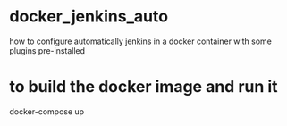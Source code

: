 # docker_jenkins_auto
how to configure automatically jenkins in a docker container with some plugins pre-installed

# to build the docker image and run it
docker-compose up


